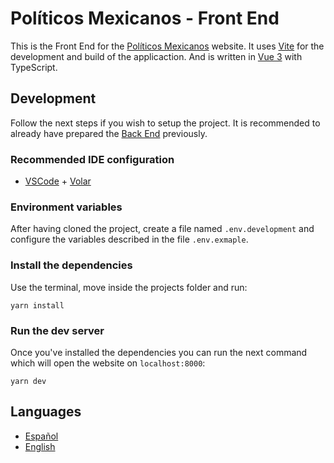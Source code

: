 # Políticos Mexicanos - Front End

This is the Front End for the [Políticos Mexicanos](https://mx-politicos.netlify.app/) website. It uses [Vite](https://vitejs.dev/) for the development and build of the applicaction. And is written in [Vue 3](https://v3.vuejs.org/) with TypeScript.

## Development
Follow the next steps if you wish to setup the project. It is recommended to already have prepared the [Back End](https://github.com/Sandalf/politicos-api) previously.

### Recommended IDE configuration

- [VSCode](https://code.visualstudio.com/) + [Volar](https://marketplace.visualstudio.com/items?itemName=johnsoncodehk.volar)

### Environment variables
After having cloned the project, create a file named `.env.development` and configure the variables described in the file `.env.exmaple`.

### Install the dependencies
Use the terminal, move inside the projects folder and run:
```
yarn install
```

### Run the dev server
Once you've installed the dependencies you can run the next command which will open the website on `localhost:8000`:
```
yarn dev
```

## Languages
* [Español](https://github.com/Sandalf/politicos-api/blob/main/README.md)
* [English](https://github.com/Sandalf/politicos-api/blob/main/README.en.md)
